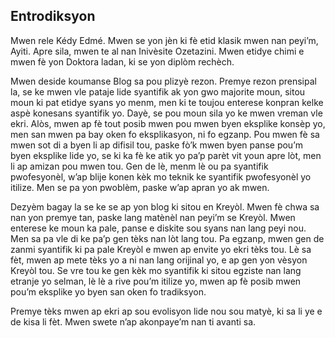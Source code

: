 ## Entrodiksyon

Mwen rele Kédy Edmé. Mwen se yon jèn ki fè etid klasik mwen nan peyi’m, Ayiti. 
Apre sila, mwen te al nan Inivèsite Ozetazini. Mwen etidye chimi e mwen fè yon Doktora ladan, 
ki se yon diplòm rechèch.

Mwen deside koumanse Blog sa pou plizyè rezon. 
Premye rezon prensipal la, se ke mwen vle pataje lide syantifik ak yon gwo majorite moun, 
sitou moun ki pat etidye syans yo menm, 
men ki te toujou enterese konpran kelke aspè konesans syantifik yo. 
Dayè, se pou moun sila yo ke mwen vreman vle ekri. 
Alòs, mwen ap fè tout posib mwen pou mwen byen eksplike konsèp yo, 
men san mwen pa bay oken fo eksplikasyon, ni fo egzanp. 
Pou mwen fè sa mwen sot di a byen li ap difisil tou, 
paske fò’k mwen byen panse pou’m byen eksplike lide yo, 
se ki ka fè ke atik yo pa’p parèt vit youn apre lòt, men li ap amizan pou mwen tou. 
Gen de lè, menm lè ou pa syantifik pwofesyonèl, w’ap blije konen kèk mo teknik ke syantifik pwofesyonèl yo itilize. 
Men se pa yon pwoblèm, paske w’ap apran yo ak mwen.

Dezyèm bagay la se ke se ap yon blog ki sitou en Kreyòl. 
Mwen fè chwa sa nan yon premye tan, paske lang matènèl nan peyi’m se Kreyòl. 
Mwen enterese ke moun ka pale, panse e diskite sou syans nan lang peyi nou. 
Men sa pa vle di ke pa’p gen tèks nan lòt lang tou. 
Pa egzanp, mwen gen de zanmi syantifik ki pa pale Kreyòl e mwen ap envite yo ekri tèks tou. 
Lè sa fèt, mwen ap mete tèks yo a ni nan lang orijinal yo, e ap gen yon vèsyon Kreyòl tou. 
Se vre tou ke gen kèk mo syantifik ki sitou egziste nan lang etranje yo selman, lè lè a rive pou’m itilize yo, 
mwen ap fè posib mwen pou’m eksplike yo byen san oken fo tradiksyon.

Premye tèks mwen ap ekri ap sou evolisyon lide nou sou matyè, 
ki sa li ye e de kisa li fèt. Mwen swete n’ap akonpaye’m nan ti avanti sa.
